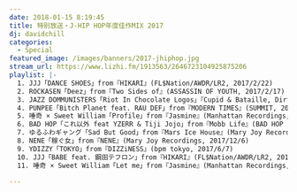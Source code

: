 ```yaml
---
date: 2018-01-15 8:19:45
title: 特别放送・J-HIP HOP年度佳作MIX 2017
dj: davidchill
categories:
  - Special
featured_image: /images/banners/2017-jhiphop.jpg
stream_url: https://www.lizhi.fm/1913563/2646723104925875206
playlist: |-
  1. JJJ「DANCE SHOES」from『HIKARI』(FL$Nation/AWDR/LR2, 2017/2/22)
  2. ROCKASEN「Deez」from『Two Sides of』(ASSASSIN OF YOUTH, 2017/2/17) 
  3. JAZZ DOMMUNISTERS「Riot In Chocolate Logos」『Cupid & Bataille, Dirty Microphone』(TABOO, 2017/6/7)
  4. PUNPEE「Bitch Planet feat. RAU DEF」from『MODERN TIMES』(SUMMIT, 2017/10/4)
  5. 唾奇 × Sweet William「Profile」from『Jasmine』(Manhattan Recordings, 2017/4/19)
  6. BAD HOP「これ以外 feat YZERR & Tiji Jojo」from『Mobb Life』(BAD HOP / KSR Corp., 2017/9/6)
  7. ゆるふわギャング「Sad But Good」from『Mars Ice House』(Mary Joy Recordings, 2017/4/5) 
  8. NENE「稼ぐ女」from『NENE』(Mary Joy Recordings, 2017/12/6)
  9. YDIZZY「TOKYO」from『DIZZiNESS』(bpm tokyo, 2017/6/7)
  10. JJJ「BABE feat. 鋼田テフロン」from『HIKARI』(FL$Nation/AWDR/LR2, 2017/2/22)
  11. 唾奇 × Sweet William「Let me」from『Jasmine』(Manhattan Recordings, 2017/4/19)

---
```


<!-- {% sc_player https://soundcloud.com/waek/daze-ft-girl-is-tough-new-york %} -->
